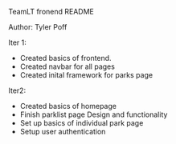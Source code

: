 TeamLT fronend README

Author: Tyler Poff

Iter 1: 

* Created basics of frontend.
* Created navbar for all pages
* Created inital framework for parks page

Iter2:

* Created basics of homepage
* Finish parklist page Design and functionality
* Set up basics of individual park page
* Setup user authentication
